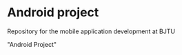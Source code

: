 Android project 
===============
Repository for the mobile application development at BJTU

"Android Project"
